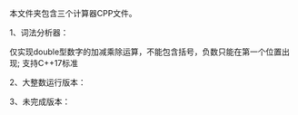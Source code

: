 本文件夹包含三个计算器CPP文件。

1、词法分析器：

  仅实现double型数字的加减乘除运算，不能包含括号，负数只能在第一个位置出现;
  支持C++17标准

2、大整数运行版本：
  
3、未完成版本：


